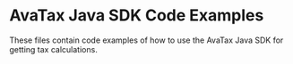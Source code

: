 # AvaTax Java SDK Code Examples

These files contain code examples of how to use the AvaTax Java SDK for getting tax calculations.


